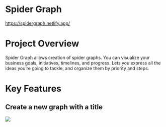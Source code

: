 # Spider Graph

https://spidergraph.netlify.app/

# Project Overview

Spider Graph allows creation of spider graphs. You can visualize your business goals, initiatives, timelines, and progress. Lets you express all the ideas you’re going to tackle, and organize them by priority and steps.

# Key Features

## Create a new graph with a title 

![](create-graph.gif)

